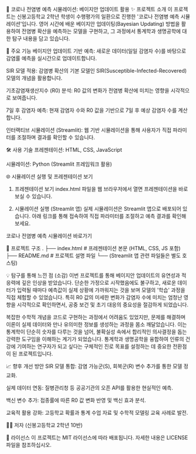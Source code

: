 🦠 코로나 전염병 예측 시뮬레이션: 베이지안 업데이트 활용
✨ 프로젝트 소개
이 프로젝트는 신봉고등학교 2학년  학생이 수행평가의 일환으로 진행한 '코로나 전염병 예측 시뮬레이션'입니다. 영어 시간에 배운 베이지안 업데이팅(Bayesian Updating) 방법을 활용하여 전염병 확산을 예측하는 모델을 구현하고, 그 과정에서 통계학과 생명공학에 대한 탐구 내용을 담고 있습니다.

🚀 주요 기능
베이지안 업데이트 기반 예측: 새로운 데이터(일일 감염자 수)를 바탕으로 감염률 예측을 실시간으로 업데이트합니다.

SIR 모델 적용: 감염병 확산의 기본 모델인 SIR(Susceptible-Infected-Recovered) 모델의 개념을 활용합니다.

기초감염재생산지수 (R0) 분석: R0 값의 변화가 전염병 확산에 미치는 영향을 시각적으로 보여줍니다.

7일 후 감염자 예측: 현재 감염자 수와 R0 값을 기반으로 7일 후 예상 감염자 수를 계산합니다.

인터랙티브 시뮬레이션 (Streamlit): 웹 기반 시뮬레이션을 통해 사용자가 직접 파라미터를 조절하며 결과를 확인할 수 있습니다.

🛠️ 사용 기술
프레젠테이션: HTML, CSS, JavaScript

시뮬레이션: Python (Streamlit 프레임워크 활용)

🌐 시뮬레이션 실행 및 프레젠테이션 보기
1. 프레젠테이션 보기
index.html 파일을 웹 브라우저에서 열면 프레젠테이션을 바로 보실 수 있습니다.

2. 시뮬레이션 실행 (Streamlit 앱)
실제 시뮬레이션은 Streamlit 앱으로 배포되어 있습니다. 아래 링크를 통해 접속하여 직접 파라미터를 조절하고 예측 결과를 확인해 보세요.

코로나 전염병 예측 시뮬레이션 바로가기

📂 프로젝트 구조
.
├── index.html          # 프레젠테이션 본문 (HTML, CSS, JS 포함)
├── README.md           # 프로젝트 설명 파일
└── (Streamlit 앱 관련 파일들은 별도 호스팅)

💡 탐구를 통해 느낀 점 (소감)
이번 프로젝트를 통해 베이지안 업데이트의 유연성과 적응력에 깊은 인상을 받았습니다. 단순한 가정으로 시작했음에도 불구하고, 새로운 데이터가 입력될 때마다 예측값이 실제 상황에 가까워지는 것을 보며 모델의 '학습' 과정을 직접 체험할 수 있었습니다. 특히 R0 값의 미세한 변화가 감염자 수에 미치는 엄청난 영향을 시각적으로 확인하면서, 공중 보건 및 초기 대응의 중요성을 절감하게 되었습니다.

복잡한 수학적 개념을 코드로 구현하는 과정에서 어려움도 있었지만, 문제를 해결하며 이론이 실제 데이터와 만나 유의미한 정보를 생성하는 과정을 몸소 깨달았습니다. 이는 통계학이 단순히 숫자를 다루는 것을 넘어, 불확실성 속에서 합리적인 의사결정을 돕는 강력한 도구임을 이해하는 계기가 되었습니다. 통계학과 생명공학을 융합하여 인류의 건강에 기여하는 연구자가 되고 싶다는 구체적인 진로 목표를 설정하는 데 중요한 전환점이 된 프로젝트입니다.

📈 향후 개선 방안
SIR 모델 통합: 감염 가능군(S), 회복군(R) 변수 추가를 통한 모델 정교화.

실제 데이터 연동: 질병관리청 등 공공기관의 오픈 API를 활용한 현실적인 예측.

백신 변수 추가: 접종률에 따른 R0 값 변화 반영 및 백신 효과 분석.

교육적 활용 강화: 고등학교 확률과 통계 수업 자료 및 수학적 모델링 교육 사례로 발전.

🧑‍💻 저자
(신봉고등학교 2학년 10반)

📄 라이선스
이 프로젝트는 MIT 라이선스에 따라 배포됩니다. 자세한 내용은 LICENSE 파일을 참조하십시오.
